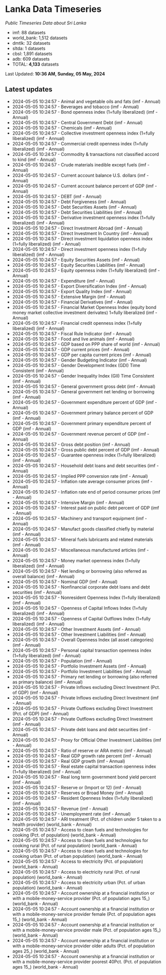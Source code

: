 # Lanka Data Timeseries
*Public Timeseries Data about Sri Lanka*

* imf: 88 datasets
* world_bank: 1,512 datasets
* dmtlk: 32 datasets
* sltda: 1 datasets
* cbsl: 1,891 datasets
* adb: 609 datasets
* TOTAL: **4,133** datasets

Last Updated: **10:36 AM, Sunday, 05 May, 2024**

## Latest updates

* 2024-05-05 10:24:57 - Animal and vegetable oils and fats (imf - Annual)
* 2024-05-05 10:24:57 - Beverages and tobacco (imf - Annual)
* 2024-05-05 10:24:57 - Bond openness index (1=fully liberalized) (imf - Annual)
* 2024-05-05 10:24:57 - Central Government Debt (imf - Annual)
* 2024-05-05 10:24:57 - Chemicals (imf - Annual)
* 2024-05-05 10:24:57 - Collective investment openness index (1=fully liberalized) (imf - Annual)
* 2024-05-05 10:24:57 - Commercial credit openness index (1=fully liberalized) (imf - Annual)
* 2024-05-05 10:24:57 - Commodity & transactions not classified accord to kind (imf - Annual)
* 2024-05-05 10:24:57 - Crude materials inedible except fuels (imf - Annual)
* 2024-05-05 10:24:57 - Current account balance U.S. dollars (imf - Annual)
* 2024-05-05 10:24:57 - Current account balance percent of GDP (imf - Annual)
* 2024-05-05 10:24:57 - DEBT (imf - Annual)
* 2024-05-05 10:24:57 - Debt Forgiveness (imf - Annual)
* 2024-05-05 10:24:57 - Debt Securities Assets (imf - Annual)
* 2024-05-05 10:24:57 - Debt Securities Liabilities (imf - Annual)
* 2024-05-05 10:24:57 - Derivative investment openness index (1=fully liberalized) (imf - Annual)
* 2024-05-05 10:24:57 - Direct Investment Abroad (imf - Annual)
* 2024-05-05 10:24:57 - Direct Investment In Country (imf - Annual)
* 2024-05-05 10:24:57 - Direct investment liquidation openness index (1=fully liberalized) (imf - Annual)
* 2024-05-05 10:24:57 - Direct investment openness index (1=fully liberalized) (imf - Annual)
* 2024-05-05 10:24:57 - Equity Securities Assets (imf - Annual)
* 2024-05-05 10:24:57 - Equity Securities Liabilities (imf - Annual)
* 2024-05-05 10:24:57 - Equity openness index (1=fully liberalized) (imf - Annual)
* 2024-05-05 10:24:57 - Expenditure (imf - Annual)
* 2024-05-05 10:24:57 - Export Diversification Index (imf - Annual)
* 2024-05-05 10:24:57 - Export Quality Index (imf - Annual)
* 2024-05-05 10:24:57 - Extensive Margin (imf - Annual)
* 2024-05-05 10:24:57 - Financial Derivatives (imf - Annual)
* 2024-05-05 10:24:57 - Financial Market Openness Index (equity bond money market collective investment derivates) 1=fully liberalized (imf - Annual)
* 2024-05-05 10:24:57 - Financial credit openness index (1=fully liberalized) (imf - Annual)
* 2024-05-05 10:24:57 - Fiscal Rule Indicator (imf - Annual)
* 2024-05-05 10:24:57 - Food and live animals (imf - Annual)
* 2024-05-05 10:24:57 - GDP based on PPP share of world (imf - Annual)
* 2024-05-05 10:24:57 - GDP current prices (imf - Annual)
* 2024-05-05 10:24:57 - GDP per capita current prices (imf - Annual)
* 2024-05-05 10:24:57 - Gender Budgeting Indicator (imf - Annual)
* 2024-05-05 10:24:57 - Gender Development Index (GDI) Time Consistent (imf - Annual)
* 2024-05-05 10:24:57 - Gender Inequality Index (GII) Time Consistent (imf - Annual)
* 2024-05-05 10:24:57 - General government gross debt (imf - Annual)
* 2024-05-05 10:24:57 - General government net lending or borrowing (imf - Annual)
* 2024-05-05 10:24:57 - Government expenditure percent of GDP (imf - Annual)
* 2024-05-05 10:24:57 - Government primary balance percent of GDP (imf - Annual)
* 2024-05-05 10:24:57 - Government primary expenditure percent of GDP (imf - Annual)
* 2024-05-05 10:24:57 - Government revenue percent of GDP (imf - Annual)
* 2024-05-05 10:24:57 - Gross debt position (imf - Annual)
* 2024-05-05 10:24:57 - Gross public debt percent of GDP (imf - Annual)
* 2024-05-05 10:24:57 - Guarantee openness index (1=fully liberalized) (imf - Annual)
* 2024-05-05 10:24:57 - Household debt loans and debt securities (imf - Annual)
* 2024-05-05 10:24:57 - Implied PPP conversion rate (imf - Annual)
* 2024-05-05 10:24:57 - Inflation rate average consumer prices (imf - Annual)
* 2024-05-05 10:24:57 - Inflation rate end of period consumer prices (imf - Annual)
* 2024-05-05 10:24:57 - Intensive Margin (imf - Annual)
* 2024-05-05 10:24:57 - Interest paid on public debt percent of GDP (imf - Annual)
* 2024-05-05 10:24:57 - Machinery and transport equipment (imf - Annual)
* 2024-05-05 10:24:57 - Manufact goods classified chiefly by material (imf - Annual)
* 2024-05-05 10:24:57 - Mineral fuels lubricants and related materials (imf - Annual)
* 2024-05-05 10:24:57 - Miscellaneous manufactured articles (imf - Annual)
* 2024-05-05 10:24:57 - Money market openness index (1=fully liberalized) (imf - Annual)
* 2024-05-05 10:24:57 - Net lending or borrowing (also referred as overall balance) (imf - Annual)
* 2024-05-05 10:24:57 - Nominal GDP (imf - Annual)
* 2024-05-05 10:24:57 - Nonfinancial corporate debt loans and debt securities (imf - Annual)
* 2024-05-05 10:24:57 - Nonresident Openness Index (1=fully liberalized) (imf - Annual)
* 2024-05-05 10:24:57 - Openness of Capital Inflows Index (1=fully liberalized) (imf - Annual)
* 2024-05-05 10:24:57 - Openness of Capital Outflows Index (1=fully liberalized) (imf - Annual)
* 2024-05-05 10:24:57 - Other Investment Assets (imf - Annual)
* 2024-05-05 10:24:57 - Other Investment Liabilities (imf - Annual)
* 2024-05-05 10:24:57 - Overall Openness Index (all asset categories) (imf - Annual)
* 2024-05-05 10:24:57 - Personal capital transaction openness index (1=fully liberalized) (imf - Annual)
* 2024-05-05 10:24:57 - Population (imf - Annual)
* 2024-05-05 10:24:57 - Portfolio Investment Assets (imf - Annual)
* 2024-05-05 10:24:57 - Portfolio Investment Liabilities (imf - Annual)
* 2024-05-05 10:24:57 - Primary net lending or borrowing (also referred as primary balance) (imf - Annual)
* 2024-05-05 10:24:57 - Private Inflows excluding Direct Investment (Pct. of GDP) (imf - Annual)
* 2024-05-05 10:24:57 - Private Inflows excluding Direct Investment (imf - Annual)
* 2024-05-05 10:24:57 - Private Outflows excluding Direct Investment (Pct. of GDP) (imf - Annual)
* 2024-05-05 10:24:57 - Private Outflows excluding Direct Investment (imf - Annual)
* 2024-05-05 10:24:57 - Private debt loans and debt securities (imf - Annual)
* 2024-05-05 10:24:57 - Proxy for Official Other Investment Liabilities (imf - Annual)
* 2024-05-05 10:24:57 - Ratio of reserve or ARA metric (imf - Annual)
* 2024-05-05 10:24:57 - Real GDP growth rate percent (imf - Annual)
* 2024-05-05 10:24:57 - Real GDP growth (imf - Annual)
* 2024-05-05 10:24:57 - Real estate capital transaction openness index (1=fully liberalized) (imf - Annual)
* 2024-05-05 10:24:57 - Real long term government bond yield percent (imf - Annual)
* 2024-05-05 10:24:57 - Reserve or (Import or 12) (imf - Annual)
* 2024-05-05 10:24:57 - Reserves or Broad Money (imf - Annual)
* 2024-05-05 10:24:57 - Resident Openness Index (1=fully liberalized) (imf - Annual)
* 2024-05-05 10:24:57 - Revenue (imf - Annual)
* 2024-05-05 10:24:57 - Unemployment rate (imf - Annual)
* 2024-05-05 10:24:57 - ARI treatment (Pct. of children under 5 taken to a health provider) (world_bank - Annual)
* 2024-05-05 10:24:57 - Access to clean fuels and technologies for cooking (Pct. of population) (world_bank - Annual)
* 2024-05-05 10:24:57 - Access to clean fuels and technologies for cooking rural (Pct. of rural population) (world_bank - Annual)
* 2024-05-05 10:24:57 - Access to clean fuels and technologies for cooking urban (Pct. of urban population) (world_bank - Annual)
* 2024-05-05 10:24:57 - Access to electricity (Pct. of population) (world_bank - Annual)
* 2024-05-05 10:24:57 - Access to electricity rural (Pct. of rural population) (world_bank - Annual)
* 2024-05-05 10:24:57 - Access to electricity urban (Pct. of urban population) (world_bank - Annual)
* 2024-05-05 10:24:57 - Account ownership at a financial institution or with a mobile-money-service provider (Pct. of population ages 15_) (world_bank - Annual)
* 2024-05-05 10:24:57 - Account ownership at a financial institution or with a mobile-money-service provider female (Pct. of population ages 15_) (world_bank - Annual)
* 2024-05-05 10:24:57 - Account ownership at a financial institution or with a mobile-money-service provider male (Pct. of population ages 15_) (world_bank - Annual)
* 2024-05-05 10:24:57 - Account ownership at a financial institution or with a mobile-money-service provider older adults (Pct. of population ages 25_) (world_bank - Annual)
* 2024-05-05 10:24:57 - Account ownership at a financial institution or with a mobile-money-service provider poorest 40Pct. (Pct. of population ages 15_) (world_bank - Annual)